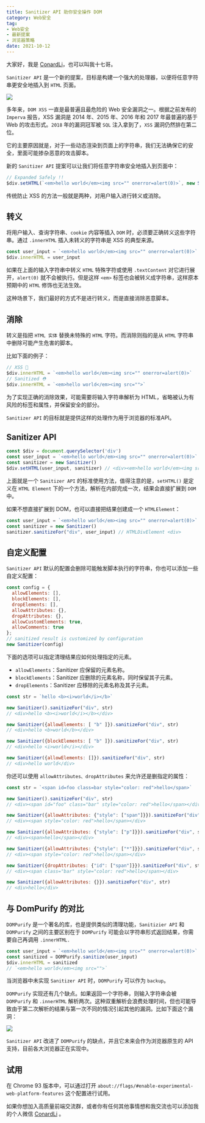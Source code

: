 ```yaml
---
title: Sanitizer API 助你安全操作 DOM
category: Web安全
tag: 
- Web安全
- 最新提案
- 浏览器策略
date: 2021-10-12
---
```


大家好，我是 [ConardLi](https://mp.weixin.qq.com/s?__biz=Mzk0MDMwMzQyOA==&mid=2247493407&idx=1&sn=41b8782a3bdc75b211206b06e1929a58&chksm=c2e11234f5969b22a0d7fd50ec32be9df13e2caeef186b30b5d653836b0725def8ccd58a56cf#rd)，也可以叫我十七哥。


`Sanitizer API` 是一个新的提案，目标是构建一个强大的处理器，以便将任意字符串更安全地插入到 `HTML` 页面。

![](https://p3-juejin.byteimg.com/tos-cn-i-k3u1fbpfcp/b5ed8eb685dc4675842b9ee0498c0b8d~tplv-k3u1fbpfcp-zoom-1.image)

多年来，`DOM XSS` 一直是最普遍且最危险的 Web 安全漏洞之一。根据之前发布的 `Imperva` 报告，XSS 漏洞是 2014 年、2015 年、2016 年和 2017 年最普遍的基于 Web 的攻击形式。`2018` 年的漏洞冠军被 `SQL` 注入拿到了，`XSS` 漏洞仍然排在第二位。

它的主要原因就是，对于一些动态渲染到页面上的字符串，我们无法确保它的安全，里面可能掺杂恶意的攻击脚本。


新的 `Sanitizer API` 提案可以让我们将任意字符串安全地插入到页面中：

```js
// Expanded Safely !!
$div.setHTML(`<em>hello world</em><img src="" onerror=alert(0)>`, new Sanitizer())
```

传统防止 XSS 的方法一般就是两种，对用户输入进行转义或消除。

## 转义

将用户输入、查询字符串、`cookie` 内容等插入 `DOM` 时，必须要正确转义这些字符串。通过 `.innerHTML` 插入未转义的字符串是 XSS 的典型来源。

```js
const user_input = `<em>hello world</em><img src="" onerror=alert(0)>`
$div.innerHTML = user_input
```

如果在上面的输入字符串中转义 `HTML` 特殊字符或使用 `.textContent` 对它进行展开，`alert(0)` 就不会被执行。但是这样 `<em>` 标签也会被转义成字符串，这样原本预期中的 `HTML` 修饰也无法生效。

这种场景下，我们最好的方式不是进行转义，而是直接消除恶意脚本。

## 消除

转义是指把 `HTML 实体` 替换未特殊的 `HTML` 字符。而消除则指的是从 `HTML` 字符串中删除可能产生危害的脚本。

比如下面的例子：

```js
// XSS 🧨
$div.innerHTML = `<em>hello world</em><img src="" onerror=alert(0)>`
// Sanitized ⛑
$div.innerHTML = `<em>hello world</em><img src="">`
```

为了实现正确的消除效果，可能需要将输入字符串解析为 HTML，省略被认为有风险的标签和属性，并保留安全的部分。
  

`Sanitizer API` 的目标就是提供这样的处理作为用于浏览器的标准API。
  
  
## Sanitizer API

```js
const $div = document.querySelector('div')
const user_input = `<em>hello world</em><img src="" onerror=alert(0)>`
const sanitizer = new Sanitizer()
$div.setHTML(user_input, sanitizer) // <div><em>hello world</em><img src=""></div>
```

上面就是一个 `Sanitizer API` 的标准使用方法，值得注意的是，`setHTML()` 是定义在 `HTML Element` 下的一个方法，解析在内部完成一次，结果会直接扩展到 `DOM` 中。

如果不想直接扩展到 DOM，也可以直接把结果创建成一个 `HTMLElement`：

```js
const user_input = `<em>hello world</em><img src="" onerror=alert(0)>`
const sanitizer = new Sanitizer()
sanitizer.sanitizeFor("div", user_input) // HTMLDivElement <div>
```


## 自定义配置

`Sanitizer API` 默认的配置会删除可能触发脚本执行的字符串，你也可以添加一些自定义配置：


```js
const config = {
  allowElements: [],
  blockElements: [],
  dropElements: [],
  allowAttributes: {},
  dropAttributes: {},
  allowCustomElements: true,
  allowComments: true
};
// sanitized result is customized by configuration
new Sanitizer(config)
```

下面的选项可以指定清理结果应如何处理指定的元素。

- `allowElements`：Sanitizer 应保留的元素名称。
- `blockElements`：Sanitizer 应删除的元素名称，同时保留其子元素。
- `dropElements`：Sanitizer 应移除的元素名称及其子元素。

```js
const str = `hello <b><i>world</i></b>`

new Sanitizer().sanitizeFor("div", str)
// <div>hello <b><i>world</i></b></div>

new Sanitizer({allowElements: [ "b" ]}).sanitizeFor("div", str)
// <div>hello <b>world</b></div>

new Sanitizer({blockElements: [ "b" ]}).sanitizeFor("div", str)
// <div>hello <i>world</i></div>

new Sanitizer({allowElements: []}).sanitizeFor("div", str)
// <div>hello world</div>
```



你还可以使用 `allowAttributes、dropAttributes` 来允许还是删指定的属性：

```js
const str = `<span id=foo class=bar style="color: red">hello</span>`

new Sanitizer().sanitizeFor("div", str)
// <div><span id="foo" class="bar" style="color: red">hello</span></div>

new Sanitizer({allowAttributes: {"style": ["span"]}}).sanitizeFor("div", str)
// <div><span style="color: red">hello</span></div>

new Sanitizer({allowAttributes: {"style": ["p"]}}).sanitizeFor("div", str)
// <div><span>hello</span></div>

new Sanitizer({allowAttributes: {"style": ["*"]}}).sanitizeFor("div", str)
// <div><span style="color: red">hello</span></div>

new Sanitizer({dropAttributes: {"id": ["span"]}}).sanitizeFor("div", str)
// <div><span class="bar" style="color: red">hello</span></div>

new Sanitizer({allowAttributes: {}}).sanitizeFor("div", str)
// <div>hello</div>
```
  
  
## 与 DomPurify 的对比

`DOMPurify` 是一个著名的库，也是提供类似的清理功能，`Sanitizier API` 和 `DOMPurify` 之间的主要区别在于 `DOMPurify` 可能会以字符串形式返回结果，你需要自己再调用 `.innerHTML.`

```js
const user_input = `<em>hello world</em><img src="" onerror=alert(0)>`
const sanitized = DOMPurify.sanitize(user_input)
$div.innerHTML = sanitized
// `<em>hello world</em><img src="">`
```


当浏览器中未实现 `Sanitizer API` 时，`DOMPurify` 可以作为 `backup`。


`DOMPurify` 实现还有几个缺点。如果返回一个字符串，则输入字符串会被 `DOMPurify` 和 `.innerHTML` 解析两次。这种双重解析会浪费处理时间，但也可能导致由于第二次解析的结果与第一次不同的情况引起其他的漏洞。比如下面这个漏洞：

![](https://p3-juejin.byteimg.com/tos-cn-i-k3u1fbpfcp/a9229cc79ec74d66994b3839f4a30873~tplv-k3u1fbpfcp-zoom-1.image)


`Sanitizer API` 改进了 `DOMPurify` 的缺点，并且它未来会作为浏览器原生的 API 支持，目前各大浏览器正在实现中。

## 试用

在 Chrome 93 版本中，可以通过打开 `about://flags/#enable-experimental-web-platform-features` 这个配置进行试用。



如果你想加入高质量前端交流群，或者你有任何其他事情想和我交流也可以添加我的个人微信 [ConardLi](https://mp.weixin.qq.com/s?__biz=Mzk0MDMwMzQyOA==&mid=2247493407&idx=1&sn=41b8782a3bdc75b211206b06e1929a58&chksm=c2e11234f5969b22a0d7fd50ec32be9df13e2caeef186b30b5d653836b0725def8ccd58a56cf#rd) 。
